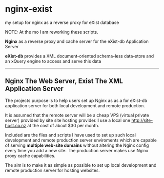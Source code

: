 # nginx-exist
my setup for nginx as a reverse proxy for eXist database

NOTE: At the mo I am reworking these scripts.

**Nginx** as a reverse proxy and cache server for the eXist-db Application
Server

**eXist-db** provides a XML document-oriented schema-less data-store and an
xQuery engine to access and serve this data

-------------------------------------------------------------------------------

Nginx The Web Server, Exist The XML Application Server
------------------------------------------------------

The projects purpose is to help users set up Nginx as as a for eXist-db
application server for both local development and remote production.

It is assumed that the remote server will be a cheap VPS (virtual private
server) provided by site site hosting provider. I use a local one
<http://site-host.co.nz> at the cost of about $30 per month.

Included are the files and scripts I have used to set up such local development
and remote production server enviroments which are capable of serving
 **multiple web-site domains** without altering the Nginx config every time you
add a new site. The production server makes use Nginx proxy cache capabilities.

The aim is to make it as simple as possible to set up local development and
remote production server for hosting websites.

